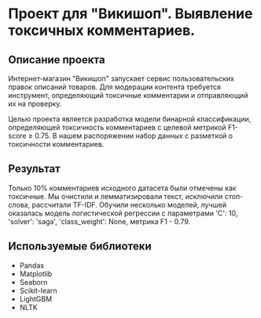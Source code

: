 # Проект для "Викишоп". Выявление токсичных комментариев.

## Описание проекта

Интернет-магазин "Викишоп" запускает сервис пользовательских правок описаний товаров. Для модерации контента требуется инструмент, определяющий токсичные комментарии и отправляющий их на проверку.

Целью проекта является разработка модели бинарной классификации, определяющей токсичность комментариев с целевой метрикой F1-score ≥ 0.75. В нашем распоряжении набор данных с разметкой о токсичности комментариев.

## Результат

Только 10% комментариев исходного датасета были отмечены как токсичные. Мы очистили и лемматизировали текст, исключили стоп-слова, рассчитали TF-IDF. Обучили несколько моделей, лучшей оказалась модель логистической регрессии с параметрами 'C': 10, 'solver': 'saga', 'class_weight': None,  метрика F1 - 0.79.

## Используемые библиотеки

- Pandas
- Matplotlib
- Seaborn
- Scikit-learn
- LightGBM
- NLTK